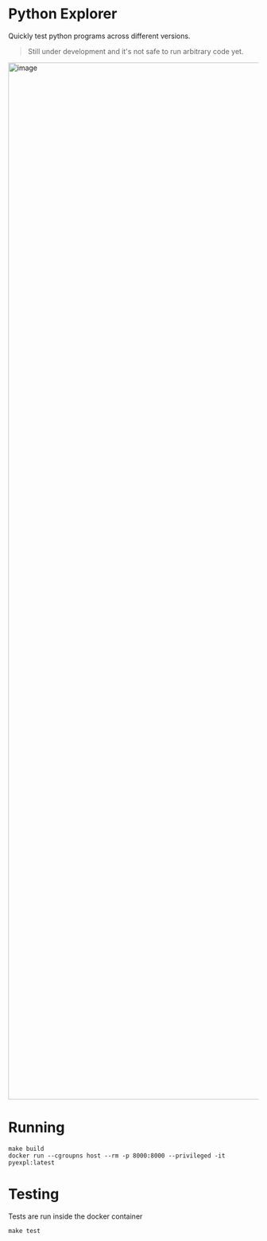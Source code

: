 # Python Explorer
Quickly test python programs across different versions.

> Still under development and it's not safe to run arbitrary code yet.


<img width="3408" height="2083" alt="image" src="https://github.com/user-attachments/assets/ba2f2b13-fa40-4d58-8023-0a4997052932" />

# Running
```
make build
docker run --cgroupns host --rm -p 8000:8000 --privileged -it pyexpl:latest
```

# Testing
Tests are run inside the docker container
```
make test
```
